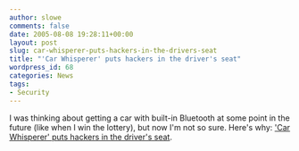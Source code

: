 ```yaml
---
author: slowe
comments: false
date: 2005-08-08 19:28:11+00:00
layout: post
slug: car-whisperer-puts-hackers-in-the-drivers-seat
title: "'Car Whisperer' puts hackers in the driver's seat"
wordpress_id: 68
categories: News
tags:
- Security
---
```


I was thinking about getting a car with built-in Bluetooth at some point in the future (like when I win the lottery), but now I'm not so sure.  Here's why: ['Car Whisperer' puts hackers in the driver's seat](http://www.computerworld.com/securitytopics/security/story/0,10801,103656,00.html?source=x73).
